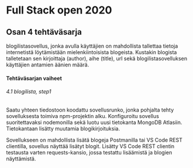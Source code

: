 # Full Stack open 2020
## Osan 4 tehtäväsarja

blogilistasovellus, jonka avulla käyttäjien on mahdollista tallettaa tietoja internetistä löytämistään mielenkiintoisista blogeista. 
Kustakin blogista talletetaan sen kirjoittaja (author), aihe (title), url sekä blogilistasovelluksen käyttäjien antamien äänien määrä.

#### Tehtäväsarjan vaiheet

###### 4.1 blogilista, step1
Saatu yhteen tiedostoon koodattu sovellusrunko, jonka pohjalta tehty sovelluksesta toimiva npm-projektin alku.
Konfiguroitu sovellus suoritettavaksi nodemonilla sekä luotu uusi tietokanta MongoDB Atlasiin.
Tietokantaan lisätty muutamia blogikirjoituksia.

Sovellukseen on mahdollista lisätä blogeja Postmanilla tai VS Code REST clientilla, sovellus näyttää lisätyt blogit.
Lisätty VS Code REST clientin testausta varten requests-kansio, jossa testattu lisäämistä ja blogien näyttämistä.
